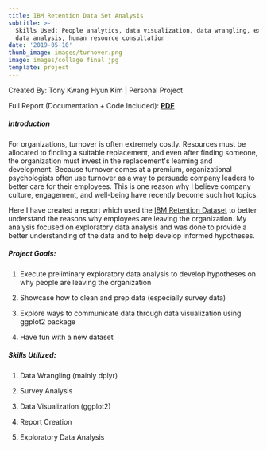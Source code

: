 ```yaml
---
title: IBM Retention Data Set Analysis
subtitle: >-
  Skills Used: People analytics, data visualization, data wrangling, exploratory
  data analysis, human resource consultation
date: '2019-05-10'
thumb_image: images/turnover.png
image: images/collage final.jpg
template: project
---
```

Created By: Tony Kwang Hyun Kim  |  Personal Project

Full Report (Documentation + Code Included): [**PDF**](https://tonykim925.github.io/ibm-dataset-analysis/ibm-dataset-analysis.pdf)[](https://tonykim925.github.io/ibm-dataset-analysis/ibm-dataset-analysis.pdf)[](https://www.kaggle.com/pavansubhasht/ibm-hr-analytics-attrition-dataset/download)[](https://www.kaggle.com/pavansubhasht/ibm-hr-analytics-attrition-dataset/download)

##### [](https://www.kaggle.com/pavansubhasht/ibm-hr-analytics-attrition-dataset/download)Introduction

[](https://tonykim925.github.io/ibm-dataset-analysis/ibm-dataset-analysis.pdf)For organizations, turnover is often extremely costly. Resources must be allocated to finding a suitable replacement, and even after finding someone, the organization must invest in the replacement's learning and development. Because turnover comes at a premium, organizational psychologists often use turnover as a way to persuade company leaders to better care for their employees. This is one reason why I believe company culture, engagement, and well-being have recently become such hot topics.

Here I have created a report which used the [IBM Retention Dataset](https://www.kaggle.com/pavansubhasht/ibm-hr-analytics-attrition-dataset) to better understand the reasons why employees are leaving the organization. My analysis focused on exploratory data analysis and was done to provide a better understanding of the data and to help develop informed hypotheses.

##### [](https://tonykim925.github.io/ibm-dataset-analysis/ibm-dataset-analysis.pdf)[](https://tonykim925.github.io/ibm-dataset-analysis/ibm-dataset-analysis.pdf)Project Goals:

1.  Execute preliminary exploratory data analysis to develop hypotheses on why people are leaving the organization

2.  Showcase how to clean and prep data (especially survey data)

3.  Explore ways to communicate data through data visualization using ggplot2 package

4.  Have fun with a new dataset

##### Skills Utilized:

1.  Data Wrangling (mainly dplyr)

2.  Survey Analysis

3.  Data Visualization (ggplot2)

4.  Report Creation

5.  Exploratory Data Analysis

#####
